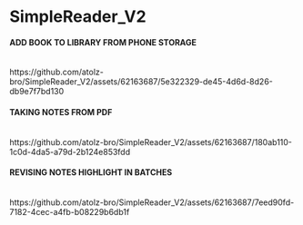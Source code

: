 # SimpleReader_V2
<h4>ADD BOOK TO LIBRARY FROM PHONE STORAGE</h4><Br>
https://github.com/atolz-bro/SimpleReader_V2/assets/62163687/5e322329-de45-4d6d-8d26-db9e7f7bd130

<h4>TAKING NOTES FROM PDF</h4><Br>
https://github.com/atolz-bro/SimpleReader_V2/assets/62163687/180ab110-1c0d-4da5-a79d-2b124e853fdd

<h4>REVISING NOTES HIGHLIGHT IN BATCHES</h4><Br>
https://github.com/atolz-bro/SimpleReader_V2/assets/62163687/7eed90fd-7182-4cec-a4fb-b08229b6db1f

